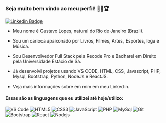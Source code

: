### Seja muito bem vindo ao meu perfil! 👋😄🏆

[![Linkedin Badge](https://img.shields.io/badge/-LinkedIn-blue?style=flat-square&logo=Linkedin&logoColor=white&link=https://www.linkedin.com/in/gustavolopesrj/)](https://www.linkedin.com/in/gustavolopesrj/)

- Meu nome é Gustavo Lopes, natural do Rio de Janeiro (Brazil).

- Sou um carioca apaixonado por Livros, Filmes, Artes, Esportes, Ioga e Música.

- Sou Desenvolvedor Full Stack pela Recode Pro e Bacharel em Direito pela Universidade Estácio de Sá.

- Já desenvolvi projetos usando VS CODE, HTML, CSS, Javascript, PHP, Mysql, Bootstrap, Python, NodeJs e ReactJS. 

- Veja mais informações sobre em mim em meu Linkedin.

#### Essas são as linguagens que eu utilizei até hoje/utilizo:

![VS Code](http://img.shields.io/badge/-VS%20Code-007ACC?style=flat-square&logo=visual-studio-code&logoColor=ffffff)
![HTML5](https://img.shields.io/badge/-HTML5-%23E44D27?style=flat-square&logo=html5&logoColor=ffffff)
![CSS3](https://img.shields.io/badge/-CSS3-%231572B6?style=flat-square&logo=css3)
![JavaScript](https://img.shields.io/badge/-JavaScript-%23F7DF1C?style=flat-square&logo=javascript&logoColor=000000&labelColor=%23F7DF1C&color=%23FFCE5A)
![PHP](https://img.shields.io/badge/-PHP-8892BF?style=flat-square&logo=PHP&logoColor=ffffff)
![MySql](https://img.shields.io/badge/-mysql-%23F7DF1C?style=flat-square&logo=mysql&logoColor=00008b&labelColor=%00008b&color=%00008b)
![Git](https://img.shields.io/badge/-Git-%23F05032?style=flat-square&logo=git&logoColor=%23ffffff)
![Bootstrap](https://img.shields.io/badge/-Bootstrap-563D7C?style=flat-square&logo=Bootstrap)
![React](https://img.shields.io/badge/-React-%23F7DF1C?style=flat-square&logo=react&logoColor=ffffff&labelColor=blue&color=blue)
![Nodejs](https://img.shields.io/badge/-Nodejs-339933?style=flat-square&logo=Node.js&logoColor=ffffff)
